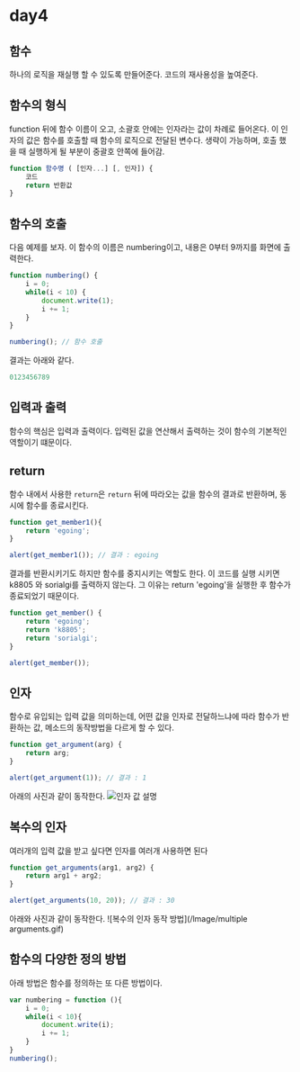 # day4

## 함수
하나의 로직을 재실행 할 수 있도록 만들어준다. 코드의 재사용성을 높여준다.

## 함수의 형식
function 뒤에 함수 이름이 오고, 소괄호 안에는 인자라는 값이 차례로 들어온다. 이 인자의 값은 함수를 호출할 때 함수의 로직으로 전달된 변수다. 생략이 가능하며, 호출 했을 때 실행하게 될 부분이 중괄호 안쪽에 들어감.
```JavaScript
function 함수명 ( [인자...] [, 인자]) {
    코드 
    return 반환값
}
```

## 함수의 호출
다음 예제를 보자. 이 함수의 이름은 numbering이고, 내용은 0부터 9까지를 화면에 출력한다.

```JavaScript
function numbering() {
    i = 0;
    while(i < 10) {
        document.write(1);
        i += 1;
    }
}

numbering(); // 함수 호출
```

결과는 아래와 같다.

```JavaScript
0123456789
```

## 입력과 출력
함수의 핵심은 입력과 출력이다. 입력된 값을 연산해서 출력하는 것이 함수의 기본적인 역할이기 떄문이다.

## return
함수 내에서 사용한 `return`은 `return` 뒤에 따라오는 값을 함수의 결과로 반환하며, 동시에 함수를 종료시킨다.

```JavaScript
function get_member1(){
    return 'egoing';
}

alert(get_member1()); // 결과 : egoing
```

결과를 반환시키기도 하지만 함수를 중지시키는 역할도 한다. 이 코드를 실행 시키면 k8805 와 sorialgi를 출력하지 않는다. 그 이유는 return 'egoing'을 실행한 후 함수가 종료되었기 때문이다.
```JavaScript
function get_member() {
    return 'egoing';
    return 'k8805';
    return 'sorialgi';
}

alert(get_member());
```

## 인자
함수로 유입되는 입력 값을 의미하는데, 어떤 값을 인자로 전달하느냐에 따라 함수가 반환하는 값, 메소드의 동작방법을 다르게 할 수 있다.

```JavaScript
function get_argument(arg) {
    return arg;
}

alert(get_argument(1)); // 결과 : 1
```

아래의 사진과 같이 동작한다.
![인자 값 설명](/lmage/arguments.gif)

## 복수의 인자
여러개의 입력 값을 받고 싶다면  인자를 여러개 사용하면 된다

```JavaScript
function get_arguments(arg1, arg2) {
    return arg1 + arg2;
}

alert(get_arguments(10, 20)); // 결과 : 30
```

아래와 사진과 같이 동작한다.
![복수의 인자 동작 방법](/lmage/multiple arguments.gif)

## 함수의 다양한 정의 방법
아래 방법은 함수를 정의하는 또 다른 방법이다.

```JavaScript
var numbering = function (){
    i = 0;
    while(i < 10){
        document.write(i);
        i += 1;
    }   
}
numbering();
```

